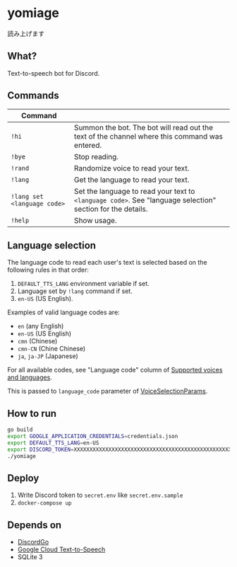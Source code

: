 # yomiage

読み上げます

## What?

Text-to-speech bot for Discord.

## Commands

| Command                     |                                                                                                            |
| --------------------------- | ---------------------------------------------------------------------------------------------------------- |
| `!hi`                       | Summon the bot. The bot will read out the text of the channel where this command was entered.              |
| `!bye`                      | Stop reading.                                                                                              |
| `!rand`                     | Randomize voice to read your text.                                                                         |
| `!lang`                     | Get the language to read your text.                                                                        |
| `!lang set <language code>` | Set the language to read your text to `<language code>`. See "language selection" section for the details. |
| `!help`                     | Show usage.                                                                                                |

## Language selection

The language code to read each user's text is selected based on the following rules in that order:

1. `DEFAULT_TTS_LANG` environment variable if set.
2. Language set by `!lang` command if set.
3. `en-US` (US English).

Examples of valid language codes are:

- `en` (any English)
- `en-US` (US English)
- `cmn` (Chinese)
- `cmn-CN` (Chine Chinese)
- `ja`, `ja-JP` (Japanese)

For all available codes, see "Language code" column of [Supported voices and languages](https://cloud.google.com/text-to-speech/docs/voices).

This is passed to `language_code` parameter of [VoiceSelectionParams](https://cloud.google.com/text-to-speech/docs/reference/rpc/google.cloud.texttospeech.v1#voiceselectionparams).

## How to run

```sh
go build
export GOOGLE_APPLICATION_CREDENTIALS=credentials.json
export DEFAULT_TTS_LANG=en-US
export DISCORD_TOKEN=XXXXXXXXXXXXXXXXXXXXXXXXXXXXXXXXXXXXXXXXXXXXXXXXXXXXXXXXXXX
./yomiage
```

## Deploy

1. Write Discord token to `secret.env` like `secret.env.sample`
1. `docker-compose up`

## Depends on

- [DiscordGo](https://github.com/bwmarrin/discordgo)
- [Google Cloud Text-to-Speech](https://cloud.google.com/text-to-speech)
- SQLite 3
